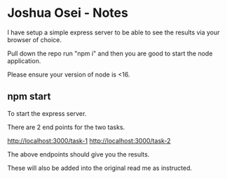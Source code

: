 # Joshua Osei - Notes

I have setup a simple express server to be able to see the results via your browser of choice.

Pull down the repo run "npm i" and then you are good to start the node application.

Please ensure your version of node is <16.

## npm start

To start the express server.

There are 2 end points for the two tasks.

<http://localhost:3000/task-1>
<http://localhost:3000/task-2>

The above endpoints should give you the results.

These will also be added into the original read me as instructed.
